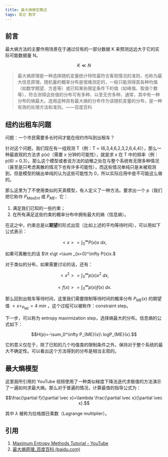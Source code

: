 ```yaml
---
title: 最大熵模型概述
tags: 笔记 数学
---
```


## 前言

最大熵方法的主要作用场景在于通过仅有的一部分数据 K 来预测远远大于它的实际可能数据量 N。

$$ K\ll N $$

> 最大熵原理是一种选择随机变量统计特性最符合客观情况的准则，也称为最大信息原理。随机量的概率分布是很难测定的，一般只能测得其各种均值（如数学期望、方差等）或已知某些限定条件下的值（如峰值、取值个数等），符合测得这些值的分布可有多种、以至无穷多种，通常，其中有一种分布的熵最大。选用这种具有最大熵的分布作为该随机变量的分布，是一种有效的处理方法和准则。——百度百科

## 纽约出租车问题

问题：一个市民需要多长时间才能在纽约市叫到出租车？

针对这个问题，我们现在有一组观测 T（例：T = {6,3,4,6,2,3,2,6,4,4}），那么一种最直观的方法求 p(x)（需要 x 分钟的可能性），就是求 x 在 T 中的频率（例：p(6) = 0.3）。那么这个模型或者说方法的幼稚之处在与整个系统有无限多种情况（甚至是只考虑离散的情况下也有许多可能性），而这些情况单纯只是未被观测到，但是模型的输出单纯的认为这些可能性为 0，所以实际应用中是不可能这么做的。

那么这里为了不使用类似的天真模型，有人定义了一种方法。要求出一个 p（我们把它称作 $P_{MaxEnt}$ 或 $P_{ME}$，它：

1. 满足我们已知的一些约束；
2. 在所有满足这些约束的概率分布中拥有最大的熵（信息熵）。

在这之中，约束总是以**期望**的形式出现（比如上述的平均等待时间），可以用如下公式表示：

$$\lt x\gt=\int_0^\infty P(x)x\ dx,$$

如果可离散化的话 $\lt x\gt =\sum _{x=0}^\infty P(x)x.$ 

对于类似的分布，如果需要讨论的话，还有：

$$\lt x^2\gt=\int_0^\infty p(x)x^2\ dx,$$

$$\lt f(x)\gt=\int_0^\infty p(x)f(x)\ dx.$$

那么回到出租车等待时间，这里我们需要限制等待时间的概率分布 $P_{ME}(x)$ 的期望值 $\lt x\gt_{P_{ME}} = 4\ min$ ，这个过程可以被称作：constraint step。

下一步，可以称为 entropy maximization step，选择熵最大的分布。信息熵的公式如下：

$$H(p)=-\sum_0^\infty P_{ME}(x)\ logP_{ME}(x).$$

它的意义仅在于，除了已知的几个均值类的限制条件之外，保持对于整个系统的最大不确定性。可以看出这个方法得到的分布是相当主观的。

## 最大熵模型

这里我所引用的 YouTube 视频使用了一种类似梯度下降法迭代求极值的方法演示了一遍如何求最大熵。那么对于普遍的情况，计算最值的指导公式为：

$$\frac{\partial f}{\partial \vec x}=\lambda \frac{\partial \vec x}{\partial \vec x}.$$

其中 $\lambda$ 被称为拉格朗日乘数（Lagrange multiplier）。

## 引用

1. [Maximum Entropy Methods Tutorial - YouTube](https://www.youtube.com/watch?v=6YEn9QRy3ks&list=PLF0b3ThojznT3olRuplp5x41wUp_LZxHL&index=1)
2. [最大熵原理_百度百科 (baidu.com)](https://baike.baidu.com/item/最大熵原理/9938383)